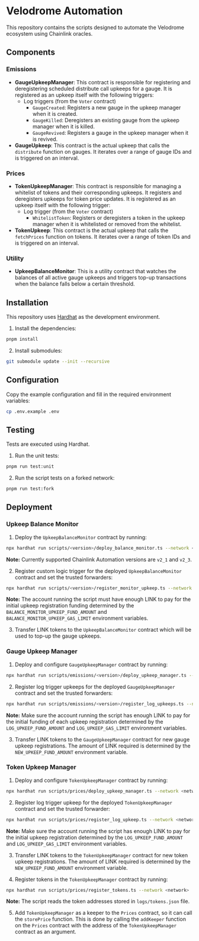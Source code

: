 # Velodrome Automation

This repository contains the scripts designed to automate the Velodrome ecosystem using Chainlink oracles.

## Components

### Emissions

- **GaugeUpkeepManager**: This contract is responsible for registering and deregistering scheduled distribute call upkeeps for a gauge. It is registered as an upkeep itself with the following triggers:
  - Log triggers (from the `Voter` contract)
    - `GaugeCreated`: Registers a new gauge in the upkeep manager when it is created.
    - `GaugeKilled`: Deregisters an existing gauge from the upkeep manager when it is killed.
    - `GaugeRevived`: Registers a gauge in the upkeep manager when it is revived.
- **GaugeUpkeep**: This contract is the actual upkeep that calls the `distribute` function on gauges. It iterates over a range of gauge IDs and is triggered on an interval.

### Prices

- **TokenUpkeepManager**: This contract is responsible for managing a whitelist of tokens and their corresponding upkeeps. It registers and deregisters upkeeps for token price updates. It is registered as an upkeep itself with the following trigger:
  - Log trigger (from the `Voter` contract)
    - `WhitelistToken`: Registers or deregisters a token in the upkeep manager when it is whitelisted or removed from the whitelist.
- **TokenUpkeep**: This contract is the actual upkeep that calls the `fetchPrices` function on tokens. It iterates over a range of token IDs and is triggered on an interval.

### Utility

- **UpkeepBalanceMonitor**: This is a utility contract that watches the balances of all active gauge upkeeps and triggers top-up transactions when the balance falls below a certain threshold.

## Installation

This repository uses [Hardhat](https://hardhat.org/) as the development environment.

1. Install the dependencies:

```bash
pnpm install
```

2. Install submodules:

```bash
git submodule update --init --recursive
```

## Configuration

Copy the example configuration and fill in the required environment variables:

```bash
cp .env.example .env
```

## Testing

Tests are executed using Hardhat.

1. Run the unit tests:

```bash
pnpm run test:unit
```

2. Run the script tests on a forked network:

```bash
pnpm run test:fork
```

## Deployment

### Upkeep Balance Monitor

1. Deploy the `UpkeepBalanceMonitor` contract by running:

```bash
npx hardhat run scripts/<version>/deploy_balance_monitor.ts --network <network>
```

**Note:** Currently supported Chainlink Automation versions are `v2_1` and `v2_3`.

2. Register custom logic trigger for the deployed `UpkeepBalanceMonitor` contract and set the trusted forwarders:

```bash
npx hardhat run scripts/<version>/register_monitor_upkeep.ts --network <network>
```

**Note:** The account running the script must have enough LINK to pay for the initial upkeep registration funding determined by the `BALANCE_MONITOR_UPKEEP_FUND_AMOUNT` and `BALANCE_MONITOR_UPKEEP_GAS_LIMIT` environment variables.

3. Transfer LINK tokens to the `UpkeepBalanceMonitor` contract which will be used to top-up the gauge upkeeps.

### Gauge Upkeep Manager

1. Deploy and configure `GaugeUpkeepManager` contract by running:

```bash
npx hardhat run scripts/emissions/<version>/deploy_upkeep_manager.ts --network <network>
```

2. Register log trigger upkeeps for the deployed `GaugeUpkeepManager` contract and set the trusted forwarders:

```bash
npx hardhat run scripts/emissions/<version>/register_log_upkeeps.ts --network <network>
```

**Note:** Make sure the account running the script has enough LINK to pay for the initial funding of each upkeep registration determined by the `LOG_UPKEEP_FUND_AMOUNT` and `LOG_UPKEEP_GAS_LIMIT` environment variables.

3. Transfer LINK tokens to the `GaugeUpkeepManager` contract for new gauge upkeep registrations. The amount of LINK required is determined by the `NEW_UPKEEP_FUND_AMOUNT` environment variable.

### Token Upkeep Manager

1. Deploy and configure `TokenUpkeepManager` contract by running:

```bash
npx hardhat run scripts/prices/deploy_upkeep_manager.ts --network <network>
```

2. Register log trigger upkeep for the deployed `TokenUpkeepManager` contract and set the trusted forwarder:

```bash
npx hardhat run scripts/prices/register_log_upkeep.ts --network <network>
```

**Note:** Make sure the account running the script has enough LINK to pay for the initial upkeep registration determined by the `LOG_UPKEEP_FUND_AMOUNT` and `LOG_UPKEEP_GAS_LIMIT` environment variables.

3. Transfer LINK tokens to the `TokenUpkeepManager` contract for new token upkeep registrations. The amount of LINK required is determined by the `NEW_UPKEEP_FUND_AMOUNT` environment variable.

4. Register tokens in the `TokenUpkeepManager` contract by running:

```bash
npx hardhat run scripts/prices/register_tokens.ts --network <network>
```

**Note:** The script reads the token addresses stored in `logs/tokens.json` file.

5. Add `TokenUpkeepManager` as a keeper to the `Prices` contract, so it can call the `storePrice` function. This is done by calling the `addKeeper` function on the `Prices` contract with the address of the `TokenUpkeepManager` contract as an argument.
